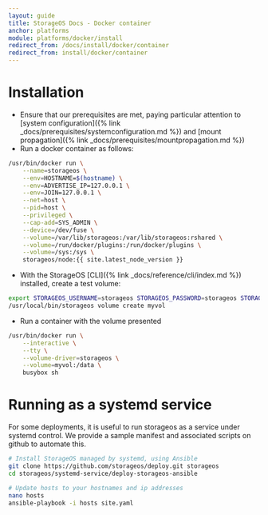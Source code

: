 ```yaml
---
layout: guide
title: StorageOS Docs - Docker container
anchor: platforms
module: platforms/docker/install
redirect_from: /docs/install/docker/container
redirect_from: install/docker/container
---
```


# Installation

* Ensure that our prerequisites are met, paying particular attention to [system
  configuration]({% link _docs/prerequisites/systemconfiguration.md %}) and [mount
  propagation]({% link _docs/prerequisites/mountpropagation.md %})
* Run a docker container as follows:
```bash
/usr/bin/docker run \
    --name=storageos \
    --env=HOSTNAME=$(hostname) \
    --env=ADVERTISE_IP=127.0.0.1 \
    --env=JOIN=127.0.0.1 \
    --net=host \
    --pid=host \
    --privileged \
    --cap-add=SYS_ADMIN \
    --device=/dev/fuse \
    --volume=/var/lib/storageos:/var/lib/storageos:rshared \
    --volume=/run/docker/plugins:/run/docker/plugins \
    --volume=/sys:/sys \
    storageos/node:{{ site.latest_node_version }}
```
* With the StorageOS [CLI]({% link _docs/reference/cli/index.md %}) installed, create
  a test volume:
```bash
export STORAGEOS_USERNAME=storageos STORAGEOS_PASSWORD=storageos STORAGEOS_HOST=127.0.0.1
/usr/local/bin/storageos volume create myvol
```
* Run a container with the volume presented
```bash
/usr/bin/docker run \
    --interactive \
    --tty \
    --volume-driver=storageos \
    --volume=myvol:/data \
    busybox sh
```

# Running as a systemd service
For some deployments, it is useful to run storageos as a service under systemd
control. We provide a sample manifest and associated scripts on github to
automate this.

```bash
# Install StorageOS managed by systemd, using Ansible
git clone https://github.com/storageos/deploy.git storageos
cd storageos/systemd-service/deploy-storageos-ansible

# Update hosts to your hostnames and ip addresses
nano hosts
ansible-playbook -i hosts site.yaml
```

